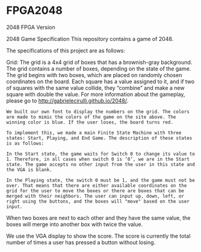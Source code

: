 FPGA2048
========

2048 FPGA Version

2048 Game Specification
This repository contains a game of 2048.

The specifications of this project are as follows:

Grid:
	The grid is a 4x4 grid of boxes that has a brownish-gray background. The grid contains a number of boxes, depending on the state of the game. The grid begins with two boxes, which are placed on randomly chosen coordinates on the board.  Each square has a value assigned to it, and if two of squares with the same value collide, they “combine” and make a new square with double the value. For more information about the gameplay, please go to http://gabrielecirulli.github.io/2048/. 
	
	We built our own font to display the numbers on the grid. The colors are made to mimic the colors of the game on the site above. The winning color is blue. If the user loses, the board turns red. 
	
	To implement this, we made a main Finite State Machine with three states: Start, Playing, and End Game. The description of these states is as follows:
	
	In the Start state, the game waits for Switch 0 to change its value to 1. Therefore, in all cases when switch 0 is ‘0’, we are in the Start state. The game accepts no other input from the user in this state and the VGA is blank.
	
	In the Playing state, the switch 0 must be 1, and the game must not be over. That means that there are either available coordinates on the grid for the user to move the boxes or there are boxes that can be merged with their neighbors. The user can input up, down, left, or right using the buttons, and the boxes will "move" based on the user input. 

When two boxes are next to each other and they have the same value, the boxes will merge into another box with twice the value.

We use the VGA display to show the score. The score is currently the total number of times a user has pressed a button without losing.

